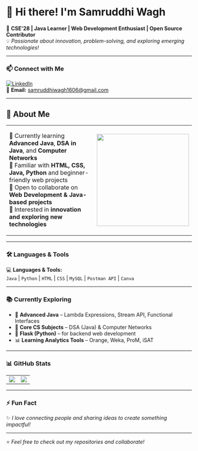 # 👋 Hi there! I'm **Samruddhi Wagh**  

🌟 **CSE'28 | Java Learner | Web Development Enthusiast | Open Source Contributor**  
💡 *Passionate about innovation, problem-solving, and exploring emerging technologies!*  

---

### 📫 Connect with Me
[![LinkedIn](https://img.shields.io/badge/LinkedIn-Profile-blue?logo=linkedin)](https://www.linkedin.com/in/samruddhi-wagh-176443319/)  
📧 **Email:** samruddhiwagh1606@gmail.com  

---

## 🚀 About Me
<table>
<tr>
<td>

🔭 Currently learning **Advanced Java**, **DSA in Java**, and **Computer Networks**  
🌱 Familiar with **HTML, CSS, Java, Python** and beginner-friendly web projects  
💞️ Open to collaborate on **Web Development & Java-based projects**  
🎯 Interested in **innovation and exploring new technologies**  

</td>
<td>
<img src="https://media.giphy.com/media/qgQUggAC3Pfv687qPC/giphy.gif" width="250">
</td>
</tr>
</table>

---

### 🛠️ Languages & Tools
💻 **Languages & Tools:**  
`Java` | `Python` | `HTML` | `CSS` | `MySQL` | `Postman API` | `Canva`  

---

### 📚 Currently Exploring
- 🚀 **Advanced Java** – Lambda Expressions, Stream API, Functional Interfaces  
- 📖 **Core CS Subjects** – DSA (Java) & Computer Networks  
- 🐍 **Flask (Python)** – for backend web development  
- 📊 **Learning Analytics Tools** – Orange, Weka, ProM, iSAT  

---

### 📊 GitHub Stats
<table>
<tr>
<td>
<img src="https://github-readme-stats.vercel.app/api?username=Samruddhiwagh1606&show_icons=true&theme=radical" />
</td>
<td>
<img src="https://github-readme-stats.vercel.app/api/top-langs/?username=Samruddhiwagh1606&layout=compact&theme=radical" />
</td>
</tr>
</table>

---

### ⚡ Fun Fact
✨ *I love connecting people and sharing ideas to create something impactful!*  

---

⭐ *Feel free to check out my repositories and collaborate!*  
